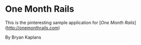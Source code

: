 # One Month Rails

This is the pinteresting sample application for
[*One Month Rails*] (http://onemonthrails.com)

By Bryan Kaplans
